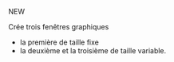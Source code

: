 NEW

Crée trois fenêtres graphiques
- la première de taille fixe
- la deuxième et la troisième de taille variable.
